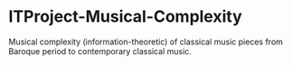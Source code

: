 # ITProject-Musical-Complexity

Musical complexity (information-theoretic) of classical music pieces from Baroque period to contemporary classical music.
